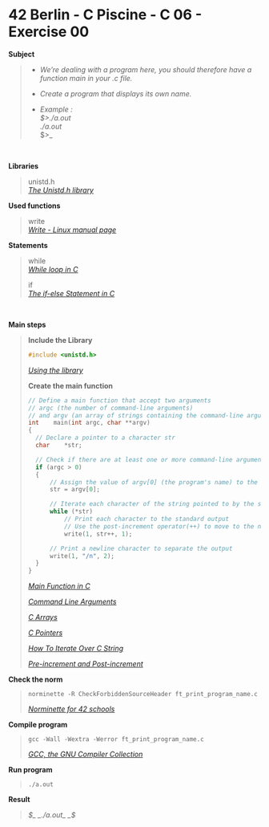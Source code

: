 # 42 Berlin - C Piscine - C 06 - Exercise 00

**Subject**
> * _We’re dealing with a program here, you should therefore have a function main in your .c file._   
>
> * _Create a program that displays its own name._   
>
> * _Example :_    
>_$>./a.out_    
>_./a.out_    
$>_    
>

<br>

**Libraries**        
>
>unistd.h    
>_[The Unistd.h library](https://en.wikipedia.org/wiki/Unistd.h)_    

**Used functions**   
>
>write   
>_[Write - Linux manual page](https://www.man7.org/linux/man-pages/man2/write.2.html)_    

**Statements**
>
>while    
>_[While loop in C](https://www.geeksforgeeks.org/c-while-loop/?ref=lbp)_
>
>if    
>_[The if-else Statement in C](https://www.geeksforgeeks.org/c-if-else-statement/?ref=lbp)_    

<br>

**Main steps**
>
>**Include the Library**
>```c
>#include <unistd.h>
>```
>_[Using the library](https://www.gnu.org/software/libc/manual/html_mono/libc.html#Using-the-Library)_
>
>
>**Create the main function**
>```c
>// Define a main function that accept two arguments 
>// argc (the number of command-line arguments) 
>// and argv (an array of strings containing the command-line arguments)
>int	main(int argc, char **argv)
>{
>	// Declare a pointer to a character str
>	char	*str;
>
>	// Check if there are at least one or more command-line arguments
>	if (argc > 0)
>	{
>		// Assign the value of argv[0] (the program's name) to the str pointer
>		str = argv[0];
>
>		// Iterate each character of the string pointed to by the str pointer
>		while (*str)
>			// Print each character to the standard output
>			// Use the post-increment operator(++) to move to the next character in the string
>			write(1, str++, 1);
>
>		// Print a newline character to separate the output
>		write(1, "/n", 2);
>	}
>}
>```    
>_[Main Function in C](https://www.geeksforgeeks.org/main-function-in-c/)_    
>	
>_[Command Line Arguments](https://www.geeksforgeeks.org/command-line-arguments-in-c-cpp/)_   
>
>_[C Arrays](https://www.geeksforgeeks.org/c-arrays/?ref=lbp)_    
>	    
>_[C Pointers](https://www.geeksforgeeks.org/c-pointers/)_        
>	    
>_[How To Iterate Over C String](https://dev.to/zirkelc/how-to-iterate-over-c-string-lcj)_   
>
>_[Pre-increment and Post-increment](https://www.geeksforgeeks.org/pre-increment-and-post-increment-in-c/)_    

**Check the norm**
>```
>norminette -R CheckForbiddenSourceHeader ft_print_program_name.c
>```
>_[Norminette for 42 schools](https://github.com/42School/norminette)_

**Compile program**
>```
>gcc -Wall -Wextra -Werror ft_print_program_name.c
>```
>_[GCC, the GNU Compiler Collection](https://gcc.gnu.org)_

**Run program**
>```
>./a.out
>```

**Result**
>_$_    
>_./a.out_    
>_$_    
